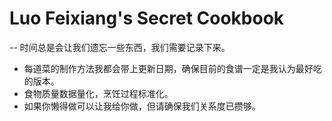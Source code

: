 # Luo Feixiang's Secret Cookbook

-- 时间总是会让我们遗忘一些东西，我们需要记录下来。

* 每道菜的制作方法我都会带上更新日期，确保目前的食谱一定是我认为最好吃的版本。
* 食物质量数据量化，烹饪过程标准化。
* 如果你懒得做可以让我给你做，但请确保我们关系度已攒够。
